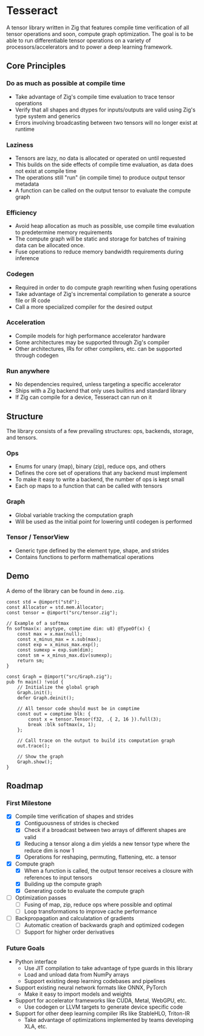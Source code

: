 # Tesseract

A tensor library written in Zig that features compile time verification of all tensor operations and soon, compute graph optimization. The goal is to be able to run differentiable tensor operations on a variety of processors/accelerators and to power a deep learning framework. 

## Core Principles

### Do as much as possible at compile time

- Take advantage of Zig's compile time evaluation to trace tensor operations
- Verify that all shapes and dtypes for inputs/outputs are valid using Zig's type system and generics
- Errors involving broadcasting between two tensors will no longer exist at runtime

### Laziness

- Tensors are lazy, no data is allocated or operated on until requested
- This builds on the side effects of compile time evaluation, as data does not exist at compile time
- The operations still "run" (in compile time) to produce output tensor metadata
- A function can be called on the output tensor to evaluate the compute graph

### Efficiency
- Avoid heap allocation as much as possible, use compile time evaluation to predetermine memory requirements
- The compute graph will be static and storage for batches of training data can be allocated once. 
- Fuse operations to reduce memory bandwidth requirements during inference

### Codegen

- Required in order to do compute graph rewriting when fusing operations 
- Take advantage of Zig's incremental compilation to generate a source file or IR code
- Call a more specialized compiler for the desired output

### Acceleration
- Compile models for high performance accelerator hardware
- Some architectures may be supported through Zig's compiler
- Other architectures, IRs for other compilers, etc. can be supported through codegen

### Run anywhere
- No dependencies required, unless targeting a specific accelerator
- Ships with a Zig backend that only uses builtins and standard library
- If Zig can compile for a device, Tesseract can run on it

## Structure

The library consists of a few prevailing structures: ops, backends, storage, and tensors.

### Ops 
- Enums for unary (map), binary (zip), reduce ops, and others
- Defines the core set of operations that any backend must implement
- To make it easy to write a backend, the number of ops is kept small
- Each op maps to a function that can be called with tensors

### Graph 
- Global variable tracking the computation graph
- Will be used as the initial point for lowering until codegen is performed

### Tensor / TensorView
- Generic type defined by the element type, shape, and strides
- Contains functions to perform mathematical operations

## Demo

A demo of the library can be found in `demo.zig`.

```zig
const std = @import("std");
const Allocator = std.mem.Allocator;
const tensor = @import("src/tensor.zig");

// Example of a softmax
fn softmax(x: anytype, comptime dim: u8) @TypeOf(x) {
    const max = x.max(null);
    const x_minus_max = x.sub(max);
    const exp = x_minus_max.exp();
    const sumexp = exp.sum(dim);
    const sm = x_minus_max.div(sumexp);
    return sm;
}

const Graph = @import("src/Graph.zig");
pub fn main() !void {
    // Initialize the global graph
    Graph.init();
    defer Graph.deinit();

    // All tensor code should must be in comptime
    const out = comptime blk: {
        const x = tensor.Tensor(f32, .{ 2, 16 }).full(3);
        break :blk softmax(x, 1);
    };

    // Call trace on the output to build its computation graph
    out.trace();

    // Show the graph
    Graph.show();
}
```

## Roadmap

### First Milestone

- [x] Compile time verification of shapes and strides
    - [x] Contiguousness of strides is checked
    - [x] Check if a broadcast between two arrays of different shapes are valid
    - [x] Reducing a tensor along a dim yields a new tensor type where the reduce dim is now 1
    - [x] Operations for reshaping, permuting, flattening, etc. a tensor
- [x] Compute graph
    - [x] When a function is called, the output tensor receives a closure with references to input tensors
    - [x] Building up the compute graph
    - [x] Generating code to evaluate the compute graph
- [ ] Optimization passes
    - [ ] Fusing of map, zip, reduce ops where possible and optimal
    - [ ] Loop transformations to improve cache performance
- [ ] Backpropagation and calculatation of gradients
    - [ ] Automatic creation of backwards graph and optimized codegen
    - [ ] Support for higher order derivatives

### Future Goals
 
- Python interface
    - Use JIT compilation to take advantage of type guards in this library
    - Load and unload data from NumPy arrays
    - Support existing deep learning codebases and pipelines 
- Support existing neural network formats like ONNX, PyTorch
    - Make it easy to import models and weights 
- Support for accelerator frameworks like CUDA, Metal, WebGPU, etc.
    - Use codegen or LLVM targets to generate device specific code
- Support for other deep learning compiler IRs like StableHLO, Triton-IR
    - Take advantage of optimizations implemented by teams developing XLA, etc.
